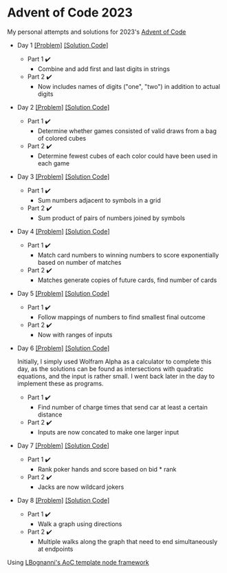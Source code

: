 # Advent of Code 2023

My personal attempts and solutions for 2023's [Advent of Code](https://adventofcode.com/)

* Day 1 [[Problem]](https://adventofcode.com/2023/day/1) [[Solution Code]](/src/day1/index.ts)
  * Part 1 :heavy_check_mark:
    * Combine and add first and last digits in strings
  * Part 2 :heavy_check_mark:
    * Now includes names of digits ("one", "two") in addition to actual digits

* Day 2 [[Problem]](https://adventofcode.com/2023/day/2) [[Solution Code]](/src/day2/index.ts)
  * Part 1 :heavy_check_mark:
    * Determine whether games consisted of valid draws from a bag of colored cubes
  * Part 2 :heavy_check_mark:
    * Determine fewest cubes of each color could have been used in each game

* Day 3 [[Problem]](https://adventofcode.com/2023/day/3) [[Solution Code]](/src/day3/index.ts)
  * Part 1 :heavy_check_mark:
    * Sum numbers adjacent to symbols in a grid
  * Part 2 :heavy_check_mark:
    * Sum product of pairs of numbers joined by symbols

* Day 4 [[Problem]](https://adventofcode.com/2023/day/4) [[Solution Code]](/src/day4/index.ts)
  * Part 1 :heavy_check_mark:
    * Match card numbers to winning numbers to score exponentially based on number of matches
  * Part 2 :heavy_check_mark:
    * Matches generate copies of future cards, find number of cards

* Day 5 [[Problem]](https://adventofcode.com/2023/day/5) [[Solution Code]](/src/day5/index.ts)
  * Part 1 :heavy_check_mark:
    * Follow mappings of numbers to find smallest final outcome
  * Part 2 :heavy_check_mark:
    * Now with ranges of inputs

* Day 6 [[Problem]](https://adventofcode.com/2023/day/6) [[Solution Code]](/src/day6/index.ts)

  Initially, I simply used Wolfram Alpha as a calculator to complete this day, as the solutions can be found as intersections with quadratic equations, and the input is rather small.
  I went back later in the day to implement these as programs.
  * Part 1 :heavy_check_mark:
    * Find number of charge times that send car at least a certain distance
  * Part 2 :heavy_check_mark:
    * Inputs are now concated to make one larger input

* Day 7 [[Problem]](https://adventofcode.com/2023/day/7) [[Solution Code]](/src/day7/index.ts)
  * Part 1 :heavy_check_mark:
    * Rank poker hands and score based on bid * rank
  * Part 2 :heavy_check_mark:
    * Jacks are now wildcard jokers

* Day 8 [[Problem]](https://adventofcode.com/2023/day/8) [[Solution Code]](/src/day8/index.ts)
  * Part 1 :heavy_check_mark:
    * Walk a graph using directions
  * Part 2 :heavy_check_mark:
    * Multiple walks along the graph that need to end simultaneously at endpoints

Using [LBognanni's AoC template node framework](https://github.com/LBognanni/adventofcode-typescript-starter)
